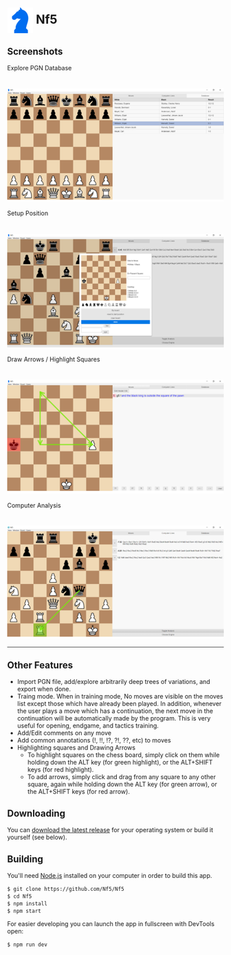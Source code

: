 # <img src="https://github.com/chad-russell/chess_analysis/blob/master/assets/app-icon/png/64.png" width="60px" align="center" alt="Nf5 icon"> Nf5

## Screenshots

Explore PGN Database
# <img src="https://github.com/chad-russell/chess_analysis/blob/master/assets/screenshots/Screenshot1.png" align="center" alt="Screenshot1">

Setup Position
# <img src="https://github.com/chad-russell/chess_analysis/blob/master/assets/screenshots/Screenshot2.png" align="center" alt="Screenshot2">

Draw Arrows / Highlight Squares
# <img src="https://github.com/chad-russell/chess_analysis/blob/master/assets/screenshots/Screenshot3.png" align="center" alt="Screenshot3">

Computer Analysis
# <img src="https://github.com/chad-russell/chess_analysis/blob/master/assets/screenshots/Screenshot4.png" align="center" alt="Screenshot4">

---

## Other Features

- Import PGN file, add/explore arbitrarily deep trees of variations, and export when done.
- Traing mode.  When in training mode, No moves are visible on the moves list except those which have already been played.  In addition, whenever the user plays a move which has a continuation, the next move in the continuation will be automatically made by the program.  This is very useful for opening, endgame, and tactics training.
- Add/Edit comments on any move
- Add common annotations (!, !!, !?, ?!, ??, etc) to moves
- Highlighting squares and Drawing Arrows
  - To highlight squares on the chess board, simply click on them while holding down the ALT key (for green highlight), or the ALT+SHIFT keys (for red highlight).
  - To add arrows, simply click and drag from any square to any other square, again while holding down the ALT key (for green arrow), or the ALT+SHIFT keys (for red arrow).

## Downloading

You can [download the latest release](https://github.com/Nf5/Nf5/releases) for your operating system or build it yourself (see below).

## Building

You'll need [Node.js](https://nodejs.org) installed on your computer in order to build this app.

```bash
$ git clone https://github.com/Nf5/Nf5
$ cd Nf5
$ npm install
$ npm start
```

For easier developing you can launch the app in fullscreen with DevTools open:

```bash
$ npm run dev
```
